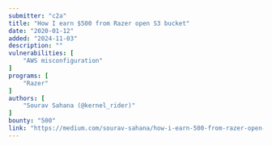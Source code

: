 ```yaml
---
submitter: "c2a"
title: "How I earn $500 from Razer open S3 bucket"
date: "2020-01-12"
added: "2024-11-03"
description: ""
vulnerabilities: [
    "AWS misconfiguration"
]
programs: [
    "Razer"
]
authors: [
    "Sourav Sahana (@kernel_rider)"
]
bounty: "500"
link: "https://medium.com/sourav-sahana/how-i-earn-500-from-razer-open-s3-bucket-fe314e4bbab8"
---
```




